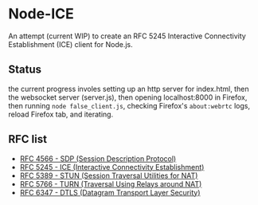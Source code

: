 # Node-ICE

An attempt (current WIP) to create an RFC 5245 Interactive Connectivity
Establishment (ICE) client for Node.js.

## Status

the current progress involes setting up an http server for index.html, then
the websocket server (server.js), then opening localhost:8000 in Firefox,
then running `node false_client.js`, checking Firefox's `about:webrtc` logs,
reload Firefox tab, and iterating.

## RFC list

* [RFC 4566 - SDP (Session Description Protocol)](https://tools.ietf.org/html/rfc4566)
* [RFC 5245 - ICE (Interactive Connectivity Establishment)](https://tools.ietf.org/html/rfc5245)
* [RFC 5389 - STUN (Session Traversal Utilities for NAT)](https://tools.ietf.org/html/rfc5389)
* [RFC 5766 - TURN (Traversal Using Relays around NAT)](https://tools.ietf.org/html/rfc5766)
* [RFC 6347 - DTLS (Datagram Transport Layer Security)](https://tools.ietf.org/html/rfc6347)

